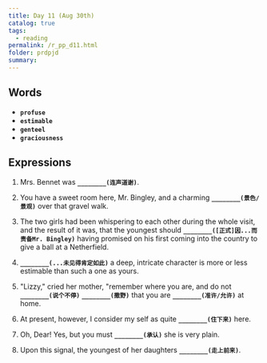 ```yaml
---
title: Day 11 (Aug 30th)
catalog: true
tags: 
  - reading
permalink: /r_pp_d11.html
folder: prdpjd
summary: 
---
```


## Words

-   <b data-toggle="tooltip" data-original-title="{{site.data.glossary.profuse}}">`profuse`</b>
-   <b data-toggle="tooltip" data-original-title="{{site.data.glossary.estimable}}">`estimable`</b>
-   <b data-toggle="tooltip" data-original-title="{{site.data.glossary.genteel}}">`genteel`</b>
-   <b data-toggle="tooltip" data-original-title="{{site.data.glossary.graciousness}}">`graciousness`</b>


## Expressions

1.  Mrs. Bennet was <b data-toggle="tooltip" data-original-title="{{site.data.answers.d11_a}}">`________(连声道谢)`</b>.

2.  You have a sweet room here, Mr. Bingley, and a charming <b data-toggle="tooltip" data-original-title="{{site.data.answers.d11_b}}">`________(景色/景观)`</b> over that gravel walk.

3.  The two girls had been whispering to each other during the whole visit, and the result of it was, that the youngest should <b data-toggle="tooltip" data-original-title="{{site.data.answers.d11_c}}">`________([正式]因...而责备Mr. Bingley)`</b> having promised on his first coming into the country to give a ball at a Netherfield.

4.  <b data-toggle="tooltip" data-original-title="{{site.data.answers.d11_d}}">`________(...未见得肯定如此)`</b> a deep, intricate character is more or less estimable than such a one as yours.

5.  "Lizzy," cried her mother, "remember where you are, and do not <b data-toggle="tooltip" data-original-title="{{site.data.answers.d11_e}}">`________(说个不停)`</b> <b data-toggle="tooltip" data-original-title="{{site.data.answers.d11_e2}}">`________(撒野)`</b> that you are <b data-toggle="tooltip" data-original-title="{{site.data.answers.d11_e3}}">`________(准许/允许)`</b> at home.

6.  At present, however, I consider my self as quite <b data-toggle="tooltip" data-original-title="{{site.data.answers.d11_f}}">`________(住下来)`</b> here.

7.  Oh, Dear! Yes, but you must <b data-toggle="tooltip" data-original-title="{{site.data.answers.d11_g}}">`________(承认)`</b> she is very plain.

8.  Upon this signal, the youngest of her daughters <b data-toggle="tooltip" data-original-title="{{site.data.answers.d11_h}}">`________(走上前来)`</b>.


